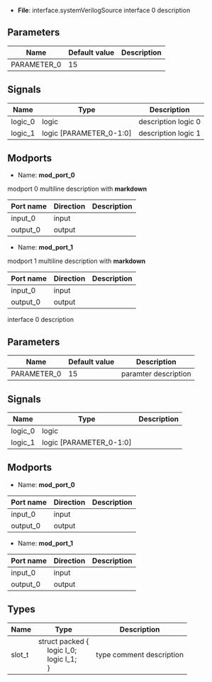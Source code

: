 - **File**: interface.systemVerilogSource
 interface 0  description 

## Parameters

| Name        | Default value | Description |
| ----------- | ------------- | ----------- |
| PARAMETER_0 | 15            |             |
## Signals

| Name    | Type                    | Description         |
| ------- | ----------------------- | ------------------- |
| logic_0 | logic                   | description logic 0 |
| logic_1 | logic [PARAMETER_0-1:0] | description logic 1 |
## Modports

- Name: **mod_port_0**

 modport 0 multiline   description with **markdown** 

| Port name | Direction | Description |
| --------- | --------- | ----------- |
| input_0   | input     |             |
| output_0  | output    |             |
- Name: **mod_port_1**

 modport 1 multiline   description with **markdown** 

| Port name | Direction | Description |
| --------- | --------- | ----------- |
| input_0   | input     |             |
| output_0  | output    |             |
 interface 0  description 

## Parameters

| Name        | Default value | Description          |
| ----------- | ------------- | -------------------- |
| PARAMETER_0 | 15            | paramter description |
## Signals

| Name    | Type                    | Description |
| ------- | ----------------------- | ----------- |
| logic_0 | logic                   |             |
| logic_1 | logic [PARAMETER_0-1:0] |             |
## Modports

- Name: **mod_port_0**



| Port name | Direction | Description |
| --------- | --------- | ----------- |
| input_0   | input     |             |
| output_0  | output    |             |
- Name: **mod_port_1**



| Port name | Direction | Description |
| --------- | --------- | ----------- |
| input_0   | input     |             |
| output_0  | output    |             |

## Types

| Name   | Type                                                                                                                                                               | Description              |
| ------ | ------------------------------------------------------------------------------------------------------------------------------------------------------------------ | ------------------------ |
| slot_t | struct packed {<br><span style="padding-left:20px">   logic l_0;<br><span style="padding-left:20px">         logic l_1;<br><span style="padding-left:20px">      } | type comment description |
